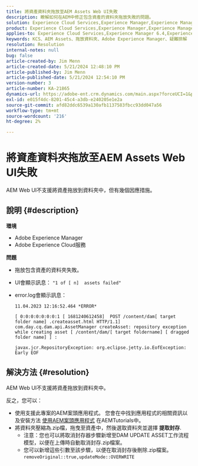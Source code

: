 ```yaml
---
title: 將資產資料夾拖放至AEM Assets Web UI失敗
description: 瞭解如何在AEM中修正包含資產的資料夾拖放失敗的問題。
solution: Experience Cloud Services,Experience Manager,Experience Manager as a Cloud Service
product: Experience Cloud Services,Experience Manager,Experience Manager as a Cloud Service
applies-to: Experience Cloud Services,Experience Manager 6.4,Experience Manager Assets,Experience Manager as a Cloud Service,Experience Manager 6.5
keywords: KCS、AEM Assets、拖放資料夾、Adobe Experience Manager、疑難排解
resolution: Resolution
internal-notes: null
bug: false
article-created-by: Jim Menn
article-created-date: 5/21/2024 12:48:10 PM
article-published-by: Jim Menn
article-published-date: 5/21/2024 12:54:10 PM
version-number: 3
article-number: KA-21865
dynamics-url: https://adobe-ent.crm.dynamics.com/main.aspx?forceUCI=1&pagetype=entityrecord&etn=knowledgearticle&id=6e91f85a-7017-ef11-9f8a-6045bd006268
exl-id: e015f4dc-8201-45c4-a3db-e240205e1e2a
source-git-commit: afd82ddc6539a130afb1137583fbcc93dd047a56
workflow-type: tm+mt
source-wordcount: '216'
ht-degree: 2%

---
```


# 將資產資料夾拖放至AEM Assets Web UI失敗


AEM Web UI不支援將資產拖放到資料夾中，但有幾個因應措施。

## 說明 {#description}


<b>環境</b>

- Adobe Experience Manager
- Adobe Experience Cloud服務


<b>問題</b>

- 拖放包含資產的資料夾失敗。
- UI會顯示訊息： `"1 of [ n]  assets failed"`
- error.log會顯示訊息：

  ```
  11.04.2023 12:16:52.464 *ERROR* 
  
  [ 0:0:0:0:0:0:0:1 [ 1681240612458]  POST /content/dam[ target folder name] .createasset.html HTTP/1.1]  com.day.cq.dam.api.AssetManager createAsset: repository exception while creating asset [ /content/dam/[ target foldername] [ dragged folder name] ] :
  
  javax.jcr.RepositoryException: org.eclipse.jetty.io.EofException: Early EOF
  ```



## 解決方法 {#resolution}


AEM Web UI不支援將資產拖放到資料夾中。

反之，您可以：

- 使用支援此專案的AEM案頭應用程式。 您會在中找到應用程式的相關資訊以及安裝方法 [使用AEM案頭應用程式](https://experienceleague.adobe.com/en/docs/experience-manager-learn/assets/creative-workflows/aem-desktop-app) 在AEMTutorials中。
- 將資料夾壓縮為.zip檔，拖曳至資產中，然後選取資料夾並選擇 <b>提取封存</b>. 
   - 注意：您也可以將取消封存器步驟新增至DAM UPDATE ASSET工作流程模型，以便在上傳時自動取消封存.zip檔案。
   - 您可以新增這些引數至該步驟，以便在取消封存後刪除.zip檔案。 `removeOriginal::true,updateMode::OVERWRITE`
